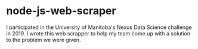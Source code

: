 # node-js-web-scraper
I participated in the University of Manitoba's Nexus Data Science challenge in 2019. I wrote this web scrapper to help my team come up with a solution to the problem we were given.
